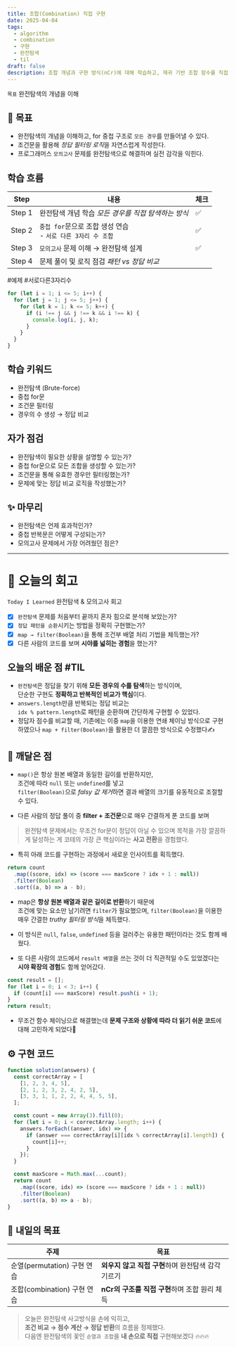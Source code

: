 ```yaml
---
title: 조합(Combination) 직접 구현
date: 2025-04-04
tags:
  - algorithm
  - combination
  - 구현
  - 완전탐색
  - til
draft: false
description: 조합 개념과 구현 방식(nCr)에 대해 학습하고, 재귀 기반 조합 함수를 직접 구현하며 완전탐색 감각을 익힌 날
---
```

`목표` 완전탐색의 개념을 이해
## 📌  목표

- 완전탐색의 개념을 이해하고, for 중첩 구조로 `모든 경우`를 만들어낼 수 있다.
- 조건문을 활용해 *정답 필터링 로직*을 자연스럽게 작성한다.
- 프로그래머스 `모의고사` 문제를 완전탐색으로 해결하며 실전 감각을 익힌다.

## 학습 흐름

| Step   | 내용                                          | 체크  |
| ------ | ------------------------------------------- | --- |
| Step 1 | 완전탐색 개념 학습 *모든 경우를 직접 탐색하는 방식*              | ✅   |
| Step 2 | `중첩 for`문으로 조합 생성 연습<br> - `서로 다른 3자리 수 조합` | ✅   |
| Step 3 | `모의고사` 문제 이해 → 완전탐색 설계                      | ✅   |
| Step 4 | 문제 풀이 및 로직 점검 *패턴 vs 정답 비교*                 |     |

#예제 #서로다른3자리수

```js
for (let i = 1; i <= 5; i++) {
  for (let j = 1; j <= 5; j++) {
    for (let k = 1; k <= 5; k++) {
      if (i !== j && j !== k && i !== k) {
        console.log(i, j, k); 
      }
    }
  }
}
```

## 학습 키워드

- 완전탐색 (Brute-force)
- 중첩 for문
- 조건문 필터링
- 경우의 수 생성 → 정답 비교

## 자가 점검

-  완전탐색이 필요한 상황을 설명할 수 있는가?
-  중첩 for문으로 모든 조합을 생성할 수 있는가?
-  조건문을 통해 유효한 경우만 필터링했는가?
-  문제에 맞는 정답 비교 로직을 작성했는가?

## ✨ 마무리

-  완전탐색은 언제 효과적인가? 
-  중첩 반복문은 어떻게 구성되는가?
-  모의고사 문제에서 가장 어려웠던 점은?

---

# 📌 오늘의 회고

`Today I Learned` 완전탐색 & 모의고사 회고

- [x] `완전탐색` 문제를 처음부터 끝까지 혼자 힘으로 분석해 보았는가?
- [x] `정답 패턴을 순환`시키는 방법을 정확히 구현했는가?
- [x] `map → filter(Boolean)`을 통해 조건부 배열 처리 기법을 체득했는가?
- [x] 다른 사람의 코드를 보며 **시야를 넓히는 경험**을 했는가?

## 오늘의 배운 점 #TIL

- `완전탐색`은 정답을 찾기 위해 **모든 경우의 수를 탐색**하는 방식이며,  
  단순한 구현도 **정확하고 반복적인 비교가 핵심**이다.
- `answers.length`만큼 반복되는 정답 비교는  
  `idx % pattern.length`로 패턴을 순환하며 간단하게 구현할 수 있었다.
- 정답자 점수를 비교할 때, 기존에는 이중 `map`을 이용한 연쇄 체이닝 방식으로 구현하였으나
  `map + filter(Boolean)`을 활용한 더 깔끔한 방식으로 수정했다✍️

## 🧘 깨달은 점

- `map()`은 항상 원본 배열과 동일한 길이를 반환하지만,  
  조건에 따라 `null` 또는 `undefined`를 넣고  
  `filter(Boolean)`으로 *falsy 값 제거*하면 결과 배열의 크기를 유동적으로 조절할 수 있다. 

- 다른 사람의 정답 풀이 중 **filter + 조건문**으로 매우 간결하게 푼 코드를 보며  
> 완전탐색 문제에서는 무조건 for문이 정답이 아닐 수 있으며
> 목적을 가장 깔끔하게 달성하는 게 코테의 가장 큰 핵심이라는 **사고 전환**을 경험했다.

- 특히 아래 코드를 구현하는 과정에서 새로운 인사이트를 획득했다.
```javascript
return count
  .map((score, idx) => (score === maxScore ? idx + 1 : null))
  .filter(Boolean)
  .sort((a, b) => a - b);
```

- map은 **항상 원본 배열과 같은 길이로 반환**하기 때문에  
    조건에 맞는 요소만 남기려면 `filter`가 필요했으며,
    `filter(Boolean)`을 이용한 매우 간결한 *truthy 필터링 방식*을 체득했다.
- 이 방식은 `null`, `false`, `undefined` 등을 걸러주는 유용한 패턴이라는 것도 함께 배웠다.
    
- 또 다른 사람의 코드에서 `result 배열`을 쓰는 것이 더 직관적일 수도 있었겠다는  
    **시야 확장의 경험**도 함께 얻어갔다.  
```javascript
const result = [];
for (let i = 0; i < 3; i++) {
  if (count[i] === maxScore) result.push(i + 1);
}
return result;
```
        
- 무조건 함수 체이닝으로 해결했는데 **문제 구조와 상황에 따라 더 읽기 쉬운 코드**에 대해 고민하게 되었다🤔

## ⚙️ 구현 코드

```javascript
function solution(answers) {
  const correctArray = [
    [1, 2, 3, 4, 5],
    [2, 1, 2, 3, 2, 4, 2, 5],
    [3, 3, 1, 1, 2, 2, 4, 4, 5, 5],
  ];

  const count = new Array(3).fill(0);
  for (let i = 0; i < correctArray.length; i++) {
    answers.forEach((answer, idx) => {
      if (answer === correctArray[i][idx % correctArray[i].length]) {
        count[i]++;
      }
    });
  }

  const maxScore = Math.max(...count);
  return count
    .map((score, idx) => (score === maxScore ? idx + 1 : null))
    .filter(Boolean)
    .sort((a, b) => a - b);
}
```


## 🎯 내일의 목표

|주제|목표|
|---|---|
|순열(permutation) 구현 연습|**외우지 않고 직접 구현**하며 완전탐색 감각 기르기|
|조합(combination) 구현 연습|**nCr의 구조를 직접 구현**하며 조합 원리 체득|

> 오늘은 완전탐색 사고방식을 손에 익히고,  
> **조건 비교 → 점수 계산 → 정답 반환**의 흐름을 정제했다.  
> 다음엔 완전탐색의 꽃인 `순열과 조합`을 **내 손으로 직접** 구현해보겠다 🔥🔥🔥